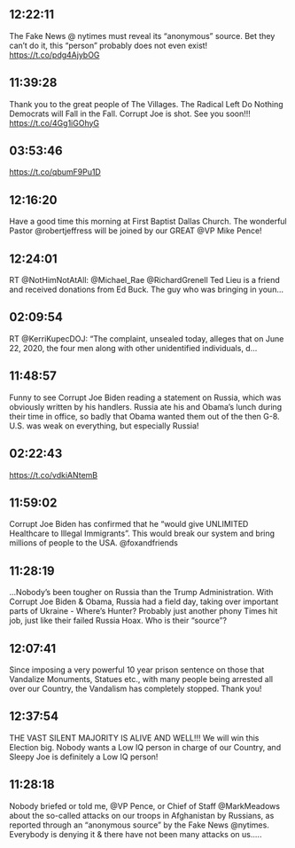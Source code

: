 ## 12:22:11
The Fake News @ nytimes must reveal its “anonymous” source. Bet they can’t do it, this “person” probably does not even exist! https://t.co/pdg4AjybOG
## 11:39:28
Thank you to the great people of The Villages. The Radical Left Do Nothing Democrats will Fall in the Fall. Corrupt Joe is shot. See you soon!!! https://t.co/4Gg1iGOhyG
## 03:53:46
https://t.co/qbumF9Pu1D
## 12:16:20
Have a good time this morning at First Baptist Dallas Church. The wonderful Pastor @robertjeffress will be joined by our GREAT @VP Mike Pence!
## 12:24:01
RT @NotHimNotAtAll: @Michael_Rae @RichardGrenell Ted Lieu is a friend and received donations from Ed Buck. The guy who was bringing in youn…
## 02:09:54
RT @KerriKupecDOJ: “The complaint, unsealed today, alleges that on June 22, 2020, the four men along with other unidentified individuals, d…
## 11:48:57
Funny to see Corrupt Joe Biden reading a statement on Russia, which was obviously written by his handlers. Russia ate his and Obama’s lunch during their time in office, so badly that Obama wanted them out of the then G-8. U.S. was weak on everything, but especially Russia!
## 02:22:43
https://t.co/vdkiANtemB
## 11:59:02
Corrupt Joe Biden has confirmed that he “would give UNLIMITED Healthcare to Illegal Immigrants”. This would break our system and bring millions of people to the USA. @foxandfriends
## 11:28:19
...Nobody’s been tougher on Russia than the Trump Administration. With Corrupt Joe Biden &amp; Obama, Russia had a field day, taking over important parts of Ukraine - Where’s Hunter? Probably just another phony Times hit job, just like their failed Russia Hoax. Who is their “source”?
## 12:07:41
Since imposing a very powerful 10 year prison sentence on those that Vandalize Monuments, Statues etc., with many people being arrested all over our Country, the Vandalism has completely stopped. Thank you!
## 12:37:54
THE VAST SILENT MAJORITY IS ALIVE AND WELL!!! We will win this Election big. Nobody wants a Low IQ person in charge of our Country, and Sleepy Joe is definitely a Low IQ person!
## 11:28:18
Nobody briefed or told me, @VP Pence, or Chief of Staff @MarkMeadows about the so-called attacks on our troops in Afghanistan by Russians, as reported through an “anonymous source” by the Fake News @nytimes. Everybody is denying it &amp; there have not been many attacks on us.....
